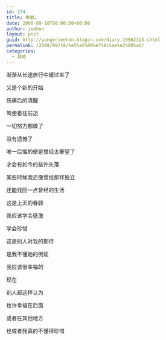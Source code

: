 ```yaml
---
id: 274
title: 奉献…
date: 2008-09-18T08:00:00+00:00
author: jeehon
layout: post
guid: http://yangerjeehon.blogcn.com/diary,19662313.shtml
permalink: /2008/09/18/%e5%a5%89%e7%8c%ae%e2%80%a6/
categories:
  - 其他
---
```

渐渐从长途旅行中缓过来了
  
又是个新的开始
  
伤痛后的清醒
  
笃使着往前迈
  
一切努力都做了
  
没有遗憾了
  
唯一后悔的便是曾经太奢望了
  
才会有如今的些许失落
  
某些时候我还像曾经那样独立
  
还能找回一点曾经的生活
  
这是上天的眷顾
  
我应该学会感激
  
学会珍惜
  
这是别人对我的期待
  
是我不懂她的例证
  
我应该很幸福的
  
现在
  
别人都这样认为
  
也许幸福在后面
  
或者在其他地方
  
也或者我真的不懂得珍惜